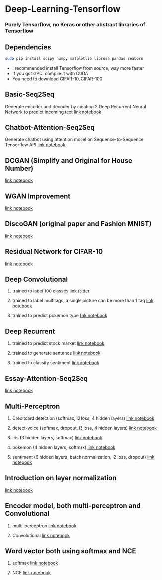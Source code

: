 # Deep-Learning-Tensorflow
### Purely Tensorflow, no Keras or other abstract libraries of Tensorflow

## Dependencies
```bash
sudo pip install scipy numpy matplotlib librosa pandas seaborn
```
- I recommended install Tensorflow from source, way more faster
- If you got GPU, compile it with CUDA
- You need to download CIFAR-10, CIFAR-100

## Basic-Seq2Seq
Generate encoder and decoder by creating 2 Deep Recurrent Neural Network to predict incoming text
[link notebook](https://github.com/huseinzol05/Deep-Learning-Tensorflow/blob/master/Basic-Seq2Seq/basic%20sequence-to-sequence.ipynb)

## Chatbot-Attention-Seq2Seq
Generate chatbot using attention model on Sequence-to-Sequence Tensorflow API
[link notebook](https://github.com/huseinzol05/Deep-Learning-Tensorflow/blob/master/Chatbot-Attention-Seq2Seq/chatbot.ipynb)

## DCGAN (Simplify and Original for House Number)
[link notebook](https://github.com/huseinzol05/Deep-Learning-Tensorflow/blob/master/DCGAN/DCGAN.ipynb)

## WGAN Improvement
[link notebook](https://github.com/huseinzol05/Deep-Learning-Tensorflow/blob/master/WGAN-improve/DC-WGAN-Improve.ipynb)

## DiscoGAN (original paper and Fashion MNIST)
[link notebook](https://github.com/huseinzol05/Deep-Learning-Tensorflow/blob/master/DiscoGAN/discogan.ipynb)

## Residual Network for CIFAR-10
[link notebook](https://github.com/huseinzol05/Deep-Learning-Tensorflow/blob/master/residual/residual.ipynb)

## Deep Convolutional
1. trained to label 100 classes
[link folder](https://github.com/huseinzol05/Deep-Learning-Tensorflow/tree/master/Deep%20Convolutional/100-classes)

2. trained to label multitags, a single picture can be more than 1 tag
[link notebook](https://github.com/huseinzol05/Deep-Learning-Tensorflow/blob/master/Deep%20Convolutional/multilabel/nn.ipynb)

3. trained to predict pokemon type
[link notebook](https://github.com/huseinzol05/Deep-Learning-Tensorflow/blob/master/Deep%20Convolutional/pokemon-type/convnet.ipynb)

## Deep Recurrent
1. trained to predict stock market
[link notebook](https://github.com/huseinzol05/Deep-Learning-Tensorflow/blob/master/Deep%20Recurrent/stock-prediction/recurrent.ipynb)

2. trained to generate sentence
[link notebook](https://github.com/huseinzol05/Deep-Learning-Tensorflow/blob/master/Deep%20Recurrent/generate-text/nn.ipynb)

3. trained to classify sentiment
[link notebook](https://github.com/huseinzol05/Deep-Learning-Tensorflow/blob/master/Deep%20Recurrent/sentiment/nn.ipynb)

## Essay-Attention-Seq2Seq
[link notebook](https://github.com/huseinzol05/Deep-Learning-Tensorflow/blob/master/Essay-Attention-Seq2Seq/ringkasan-using-attentionmodel.ipynb)

## Multi-Perceptron
1. Creditcard detection (softmax, l2 loss, 4 hidden layers)
[link notebook](https://github.com/huseinzol05/Deep-Learning-Tensorflow/blob/master/Multi-Perceptron/credicard-detection/nn.ipynb)

2. detect-voice (softmax, dropout, l2 loss, 4 hidden layers)
[link notebook](https://github.com/huseinzol05/Deep-Learning-Tensorflow/blob/master/Multi-Perceptron/detect-voice/nn.ipynb)

3. iris (3 hidden layers, softmax)
[link notebook](https://github.com/huseinzol05/Deep-Learning-Tensorflow/blob/master/Multi-Perceptron/iris/nn.ipynb)

4. pokemon (4 hidden layers, softmax)
[link notebook](https://github.com/huseinzol05/Deep-Learning-Tensorflow/blob/master/Multi-Perceptron/pokemon/nn.ipynb)

5. sentiment (6 hidden layers, batch normalization, l2 loss, dropout)
[link notebook](https://github.com/huseinzol05/Deep-Learning-Tensorflow/blob/master/Multi-Perceptron/sentiment/neuralnetwork.ipynb)

## Introduction on layer normalization
[link notebook](https://github.com/huseinzol05/Deep-Learning-Tensorflow/blob/master/batch-normalization/batch-normalization.ipynb)

## Encoder model, both multi-perceptron and Convolutional
1. multi-perceptron
[link notebook](https://github.com/huseinzol05/Deep-Learning-Tensorflow/blob/master/encoder/Encoder-simple.ipynb)

2. Convolutional
[link notebook](https://github.com/huseinzol05/Deep-Learning-Tensorflow/blob/master/encoder/Encoder-Convolutional.ipynb)

## Word vector both using softmax and NCE
1. softmax
[link notebook](https://github.com/huseinzol05/Deep-Learning-Tensorflow/blob/master/wordvector/wordvector_softmax.ipynb)

2. NCE
[link notebook](https://github.com/huseinzol05/Deep-Learning-Tensorflow/blob/master/wordvector/wordvector_nce.ipynb)
